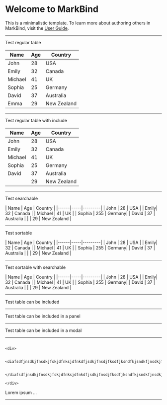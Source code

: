 # Welcome to MarkBind

This is a minimalistic template. To learn more about authoring others in MarkBind, visit the [User Guide](https://markbind.org/userGuide/authoringothers.html).

---
Test regular table

| Name    | Age | Country |
|---------|-----|---------|
| John    | 28  | USA     |
| Emily   | 32  | Canada  |
| Michael | 41 | UK    |
| Sophia  | 25 | Germany|
| David   | 37  | Australia |
| Emma    | 29   | New Zealand |
---
Test regular table with include

| Name                                                              | Age | Country |
|-------------------------------------------------------------------|-----|---------|
| John                                                              | 28  | USA     |
| Emily                                                             | 32  | Canada  |
| Michael                                                           | 41 | UK    |
| Sophia                                                            | 25 | Germany|
| David                                                             | 37  | Australia |
| <span><include src="others/inclusion_inside_table.md" /></span> | 29   | New Zealand |

---
Test searchable

<m-table sortable>
| Name | Age | Country |
|------|-----|---------|
| John | 28  | USA     |
| Emily| 32  | Canada  |
| Michael | 41 | UK    |
| Sophia | 255 | Germany|
| David | 37  | Australia |
| <span><include src="others/inclusion_inside_table.md" /></span> | 29   | New Zealand |
</m-table>


---
Test sortable

<m-table sortable>
| Name | Age | Country |
|------|-----|---------|
| John | 28  | USA     |
| Emily| 32  | Canada  |
| Michael | 41 | UK    |
| Sophia | 255 | Germany|
| David | 37  | Australia |
| <span><include src="others/inclusion_inside_table.md" /></span> | 29   | New Zealand |
</m-table>

---
Test sortable with searchable

<m-table sortable searchable>
| Name | Age | Country |
|------|-----|---------|
| John | 28  | USA     |
| Emily| 32  | Canada  |
| Michael | 41 | UK    |
| Sophia | 255 | Germany|
| David | 37  | Australia |
| <span><include src="others/inclusion_inside_table.md" /></span> | 29   | New Zealand |
</m-table>

---
Test table can be included

<span><include src="others/table_to_be_included.md" /></span>

---
Test table can be included in a panel

<panel type="minimal" header="This is your header for a Panel, click me to expand!">

<span><include src="others/table_to_be_included.md" /></span>

</panel>

---
Test table can be included in a modal

<modal header="**Modal header** :rocket:" id="modal:loremipsum">

<span><include src="others/table_to_be_included.md" /></span>

</modal>

---

```{highlight-lines="2"}

<div>

    <diafsdfjnsdkjfnsdkjfskjdfnksjdfnkdfjsdkjfnsdjfksdfjksndfkjsndkfjnsdkjfnksjdnfkjsndfkjsndfknsdjkfnksjdfnkjsdnfjksdfknsdfkjsndf>

    </diafsdfjnsdkjfnsdkjfskjdfnksjdfnkdfjsdkjfnsdjfksdfjksndfkjsndkfjnsdkjfnksjdnfkjsndfkjsndfknsdjkfnksjdfnkjsdnfjksdfknsdfkjsndf>

</div>

```


<panel type="minimal" header="This is your header for a Panel, click me to expand!">

Lorem ipsum ...

</panel>


---
